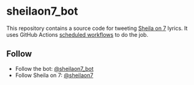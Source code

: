 # sheilaon7_bot

This repository contains a source code for tweeting [Sheila on 7](https://en.wikipedia.org/wiki/Sheila_on_7) lyrics. It uses GitHub Actions [scheduled workflows](https://help.github.com/en/actions/reference/events-that-trigger-workflows#scheduled-events-schedule) to do the job.

## Follow

- Follow the bot: [@sheilaon7_bot](https://twitter.com/sheilaon7_bot)
- Follow Sheila on 7: [@sheilaon7](https://twitter.com/sheilaon7)
